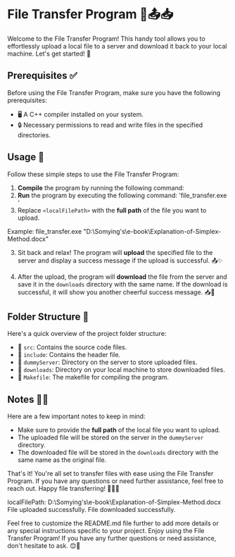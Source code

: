 # File Transfer Program 📁📤📥

Welcome to the File Transfer Program! This handy tool allows you to effortlessly upload a local file to a server and download it back to your local machine. Let's get started! 🚀

## Prerequisites ✅

Before using the File Transfer Program, make sure you have the following prerequisites:

- 🖥️ A C++ compiler installed on your system.
- 🔒 Necessary permissions to read and write files in the specified directories.

## Usage 📝

Follow these simple steps to use the File Transfer Program:

1. **Compile** the program by running the following command:
2. **Run** the program by executing the following command: 'file_transfer.exe <localFilePath>'
3. Replace `<localFilePath>` with the **full path** of the file you want to upload.

Example:
file_transfer.exe "D:\Somying's\e-book\Explanation-of-Simplex-Method.docx"


3. Sit back and relax! The program will **upload** the specified file to the server and display a success message if the upload is successful. 📤✨

4. After the upload, the program will **download** the file from the server and save it in the `downloads` directory with the same name. If the download is successful, it will show you another cheerful success message. 📥🎉

## Folder Structure 📂

Here's a quick overview of the project folder structure:

- 📁 `src`: Contains the source code files.
- 📁 `include`: Contains the header file.
- 📁 `dummyServer`: Directory on the server to store uploaded files.
- 📁 `downloads`: Directory on your local machine to store downloaded files.
- 📄 `Makefile`: The makefile for compiling the program.

## Notes 📝🚦

Here are a few important notes to keep in mind:

- Make sure to provide the **full path** of the local file you want to upload.
- The uploaded file will be stored on the server in the `dummyServer` directory.
- The downloaded file will be stored in the `downloads` directory with the same name as the original file.

That's it! You're all set to transfer files with ease using the File Transfer Program. If you have any questions or need further assistance, feel free to reach out. Happy file transferring! 🌟📁🚀


localFilePath: D:\Somying's\e-book\Explanation-of-Simplex-Method.docx
File uploaded successfully.
File downloaded successfully.


Feel free to customize the README.md file further to add more details or any special instructions specific to your project. Enjoy using the File Transfer Program! If you have any further questions or need assistance, don't hesitate to ask. 😊🎉

